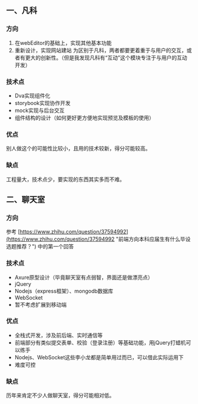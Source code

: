 ## 一、凡科 ##

### 方向 ###
1. 在webEditor的基础上，实现其他基本功能
2. 重新设计，实现网站建站
为区别于凡科，两者都要更着重于与用户的交互，或者有更大的创新性。（但是我发现凡科有“互动”这个模块专注于与用户的互动开发）

### 技术点 ###
- Dva实现组件化
- storybook实现协作开发
- mock实现与后台交互
- 组件结构的设计（如何更好更方便地实现预览及模板的使用）

### 优点 ###
别人做这个的可能性比较小，且用的技术较新，得分可能较高。

### 缺点 ###
工程量大，技术点少，要实现的东西其实多而不难。



## 二、聊天室 ##

### 方向 ###
参考 [https://www.zhihu.com/question/37594992](https://www.zhihu.com/question/37594992 "前端方向本科应届生有什么毕设选题推荐？") 中的第一个回答

### 技术点 ###
- Axure原型设计（毕竟聊天室有点弱智，界面还是做漂亮点）
- jQuery
- Nodejs（express框架）、mongodb数据库
- WebSocket
- 暂不考虑扩展到移动端

### 优点 ###
- 全栈式开发，涉及前后端、实时通信等
- 前端部分有类似提交表单、校验（登录注册）等基础功能，用jQuery打蜡机可以练手
- Nodejs、WebSocket这些李小龙都是简单用过而已，可以借此实际运用下
- 难度可控

### 缺点 ###
历年来肯定不少人做聊天室，得分可能相对低。
